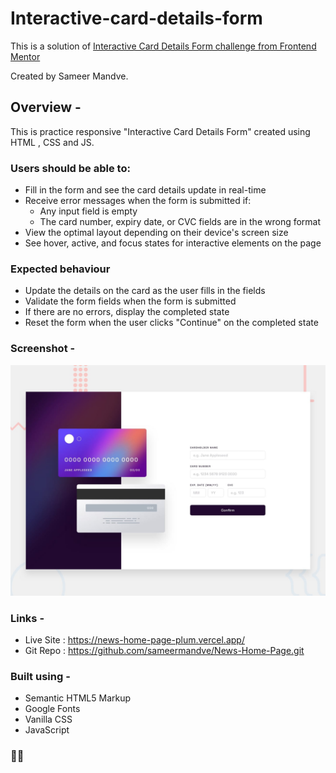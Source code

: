 # Interactive-card-details-form

This is a solution of [Interactive Card Details Form challenge from Frontend Mentor](https://www.frontendmentor.io/challenges/news-homepage-H6SWTa1MFl)

Created by Sameer Mandve.

## Overview -

This is practice responsive "Interactive Card Details Form" created using HTML , CSS and JS.

### Users should be able to:

- Fill in the form and see the card details update in real-time
- Receive error messages when the form is submitted if:
  - Any input field is empty
  - The card number, expiry date, or CVC fields are in the wrong format
- View the optimal layout depending on their device's screen size
- See hover, active, and focus states for interactive elements on the page

### Expected behaviour

- Update the details on the card as the user fills in the fields
- Validate the form fields when the form is submitted
- If there are no errors, display the completed state
- Reset the form when the user clicks "Continue" on the completed state

### Screenshot -

![](./assets/design/desktop-preview.jpg)

### Links -

- Live Site : https://news-home-page-plum.vercel.app/
- Git Repo : https://github.com/sameermandve/News-Home-Page.git

### Built using -

- Semantic HTML5 Markup
- Google Fonts
- Vanilla CSS
- JavaScript

### 🚀🚀
